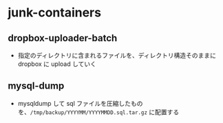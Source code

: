 # junk-containers

## dropbox-uploader-batch
- 指定のディレクトリに含まれるファイルを、ディレクトリ構造そのままに dropbox に upload していく

## mysql-dump
- mysqldump して sql ファイルを圧縮したものを、`/tmp/backup/YYYYMM/YYYYMMDD.sql.tar.gz` に配置する
